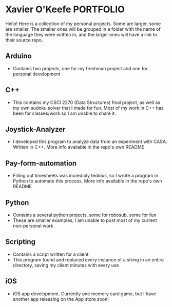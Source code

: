 # Xavier O'Keefe PORTFOLIO
Hello! Here is a collection of my personal projects. Some are larger, some are smaller. The smaller ones will be grouped in a folder with the name of the language they were written in, and the larger ones will have a link to their source repo.

## Arduino
- Contains two projects, one for my freshman project and one for personal development

## C++
- This contains my CSCI 2270 (Data Structures) final project, as well as my own sudoku solver that I made for fun. Most of my work in C++ has been for classes/work so I am unable to share it.

## Joystick-Analyzer
- I developed this program to analyze data from an experiment with CASA. Written in C++. More info available in the repo's own README

## Pay-form-automation
- Filling out timesheets was incredibly tedious, so I wrote a program in Python to automate this process. More info available in the repo's own README

## Python
- Contains a several python projects, some for robosub, some for fun
- These are smaller examples, I am unable to post most of my current non-personal work

## Scripting
- Contains a script written for a client
- This program found and replaced every instance of a string in an entire directory, saving my client minutes with every use

## iOS
- iOS app development. Currently one memory card game, but I have another app releasing on the App store soon!





